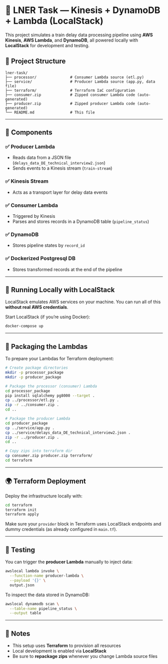 # 🚆 LNER Task — Kinesis + DynamoDB + Lambda (LocalStack)

This project simulates a train delay data processing pipeline using **AWS Kinesis**, **AWS Lambda**, and **DynamoDB**, all powered locally with **LocalStack** for development and testing.

## 📆 Project Structure

```
lner-task/
├── processor/               # Consumer Lambda source (etl.py)
├── service/                 # Producer Lambda source (app.py, data file)
├── terraform/               # Terraform IaC configuration
├── consumer.zip             # Zipped consumer Lambda code (auto-generated)
├── producer.zip             # Zipped producer Lambda code (auto-generated)
└── README.md                # This file
```

---

## 🧰 Components

### ✅ Producer Lambda
- Reads data from a JSON file (`delays_data_DE_technical_interview2.json`)
- Sends events to a Kinesis stream (`train-stream`)

### ✅ Kinesis Stream
- Acts as a transport layer for delay data events

### ✅ Consumer Lambda
- Triggered by Kinesis
- Parses and stores records in a DynamoDB table (`pipeline_status`)

### ✅ DynamoDB
- Stores pipeline states by `record_id`
  
### ✅ Dockerized Postgresql DB
- Stores transformed records at the end of the pipeline

---

## 🐳 Running Locally with LocalStack

LocalStack emulates AWS services on your machine. You can run all of this **without real AWS credentials**.

Start LocalStack (if you’re using Docker):

```bash
docker-compose up
```

---

## 📁 Packaging the Lambdas

To prepare your Lambdas for Terraform deployment:

```bash
# Create package directories
mkdir -p processor_package
mkdir -p producer_package

# Package the processor (consumer) Lambda
cd processor_package
pip install sqlalchemy pg8000 --target .
cp ../processor/etl.py .
zip -r ../consumer.zip .
cd ..

# Package the producer Lambda
cd producer_package
cp ../service/app.py .
cp ../service/delays_data_DE_technical_interview2.json .
zip -r ../producer.zip .
cd ..

# Copy zips into terraform dir
cp consumer.zip producer.zip terraform/
cd terraform
```

---

## 🌍 Terraform Deployment

Deploy the infrastructure locally with:

```bash
cd terraform
terraform init
terraform apply
```

Make sure your `provider` block in Terraform uses LocalStack endpoints and dummy credentials (as already configured in `main.tf`).

---

## 🦖 Testing

You can trigger the **producer Lambda** manually to inject data:

```bash
awslocal lambda invoke \
  --function-name producer-lambda \
  --payload '{}' \
  output.json
```

To inspect the data stored in DynamoDB:

```bash
awslocal dynamodb scan \
  --table-name pipeline_status \
  --output table
```

---

## 📅 Notes

- This setup uses **Terraform** to provision all resources
- Local development is enabled via **LocalStack**
- Be sure to **repackage zips** whenever you change Lambda source files

